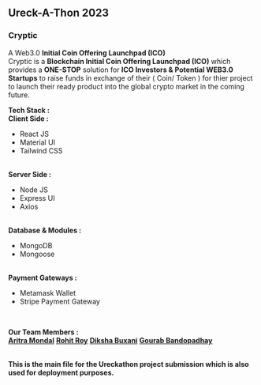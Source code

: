 <h2>Ureck-A-Thon 2023</h2>
<h3>Cryptic</h3>
A Web3.0 <b>Initial Coin Offering Launchpad (ICO)</b>

<!-- insertAVideoDemoForTheProject -->
<br/>
Cryptic is a <b>Blockchain Initial Coin Offering Launchpad (ICO)</b> which provides a <b>ONE-STOP</b>
solution for <b>ICO Investors & Potential WEB3.0 Startups</b> to raise funds in exchange of their ( Coin/ Token )
for thier project to launch their ready product into the global crypto market in the coming future.
<br/>

<!-- Tech Stack Used -->

<b>Tech Stack :</b>
<br>
<b>Client Side :</b>

<ul>
    <li>React JS</li>
    <li>Material UI</li>
    <li>Tailwind CSS</li>
</ul>
<br />
<b>Server Side :</b>
<ul>
    <li>Node JS</li>
    <li>Express UI</li>
    <li>Axios</li>
</ul>
<br />
<b>Database & Modules :</b>
<ul>
    <li>MongoDB</li>
    <li>Mongoose</li>
</ul>
<br />
<b>Payment Gateways :</b>
<ul>
    <li>Metamask Wallet</li>
    <li>Stripe Payment Gateway</li>
</ul>
<br />

<!-- Team Members -->

<b>Our Team Members :</b>
<br />
<b><a href="https://github.com/thecodermaniac" target="_blank">Aritra Mondal</a></b>
<b><a href="https://github.com/rohitroy-github" target="_blank">Rohit Roy</a></b>
<b><a href="https://github.com/diksha1627" target="_blank">Diksha Buxani</a></b>
<b><a href="" target="_blank">Gourab Bandopadhay</a></b>

<!-- End -->

<br>
<b>This is the main file for the Ureckathon project submission which is also used for deployment purposes.</b>
